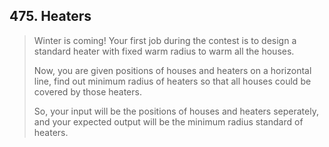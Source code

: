## 475. Heaters

> Winter is coming! Your first job during the contest is to design a standard heater with fixed warm radius to warm all the houses.
> 
> Now, you are given positions of houses and heaters on a horizontal line, find out minimum radius of heaters so that all houses could be covered by those heaters.
> 
> So, your input will be the positions of houses and heaters seperately, and your expected output will be the minimum radius standard of heaters.
